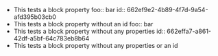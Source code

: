 - This tests a block property
  foo:: bar
  id:: 662ef9e2-4b89-4f7d-9a54-afd395b03cb0
- This tests a block property without an id
  foo:: bar
- This tests a block property without any properties
  id:: 662effa7-a861-42df-a5bf-64c783eb8b64
- This tests a block property without any properties or an id